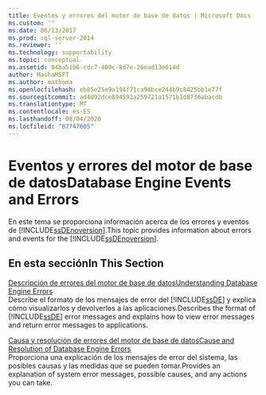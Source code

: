 ```yaml
---
title: Eventos y errores del motor de base de datos | Microsoft Docs
ms.custom: ''
ms.date: 06/13/2017
ms.prod: sql-server-2014
ms.reviewer: ''
ms.technology: supportability
ms.topic: conceptual
ms.assetid: 04ba51b6-cdc7-409c-8d7e-26ead13e614d
author: MashaMSFT
ms.author: mathoma
ms.openlocfilehash: eb85e25e9a194f71ca96bce244b9c8425bb1e77f
ms.sourcegitcommit: ad4d92dce894592a259721a1571b1d8736abacdb
ms.translationtype: MT
ms.contentlocale: es-ES
ms.lasthandoff: 08/04/2020
ms.locfileid: "87747605"
---
```

# <a name="database-engine-events-and-errors"></a><span data-ttu-id="9c8cf-102">Eventos y errores del motor de base de datos</span><span class="sxs-lookup"><span data-stu-id="9c8cf-102">Database Engine Events and Errors</span></span>
  <span data-ttu-id="9c8cf-103">En este tema se proporciona información acerca de los errores y eventos de [!INCLUDE[ssDEnoversion](../../includes/ssdenoversion-md.md)].</span><span class="sxs-lookup"><span data-stu-id="9c8cf-103">This topic provides information about errors and events for the [!INCLUDE[ssDEnoversion](../../includes/ssdenoversion-md.md)].</span></span>  
  
## <a name="in-this-section"></a><span data-ttu-id="9c8cf-104">En esta sección</span><span class="sxs-lookup"><span data-stu-id="9c8cf-104">In This Section</span></span>  
 [<span data-ttu-id="9c8cf-105">Descripción de errores del motor de base de datos</span><span class="sxs-lookup"><span data-stu-id="9c8cf-105">Understanding Database Engine Errors</span></span>](../native-client-ole-db-errors/errors.md)  
 <span data-ttu-id="9c8cf-106">Describe el formato de los mensajes de error del [!INCLUDE[ssDE](../../includes/ssde-md.md)] y explica cómo visualizarlos y devolverlos a las aplicaciones.</span><span class="sxs-lookup"><span data-stu-id="9c8cf-106">Describes the format of [!INCLUDE[ssDE](../../includes/ssde-md.md)] error messages and explains how to view error messages and return error messages to applications.</span></span>  
  
 [<span data-ttu-id="9c8cf-107">Causa y resolución de errores del motor de base de datos</span><span class="sxs-lookup"><span data-stu-id="9c8cf-107">Cause and Resolution of Database Engine Errors</span></span>](../../database-engine/cause-and-resolution-of-database-engine-errors.md)  
 <span data-ttu-id="9c8cf-108">Proporciona una explicación de los mensajes de error del sistema, las posibles causas y las medidas que se pueden tomar.</span><span class="sxs-lookup"><span data-stu-id="9c8cf-108">Provides an explanation of system error messages, possible causes, and any actions you can take.</span></span>  
  
  
